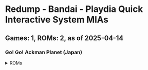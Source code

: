 # Redump - Bandai - Playdia Quick Interactive System MIAs
## Games: 1, ROMs: 2, as of 2025-04-14

### Go! Go! Ackman Planet (Japan)
<details>
<summary>ROMs</summary>

- Go! Go! Ackman Planet (Japan) (Track 1).bin, CRC: 1cbf2c16
- Go! Go! Ackman Planet (Japan) (Track 2).bin, CRC: f1974e93
</details>

